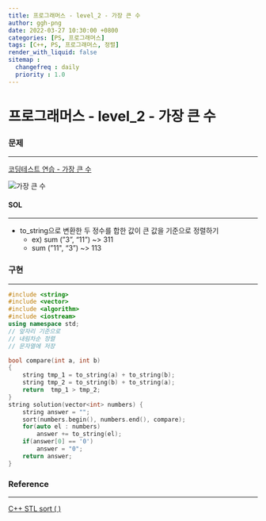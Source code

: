 ```yaml
---
title: 프로그래머스 - level_2 - 가장 큰 수
author: ggh-png
date: 2022-03-27 10:30:00 +0800
categories: [PS, 프로그래머스]
tags: [C++, PS, 프로그래머스, 정렬]
render_with_liquid: false
sitemap :
  changefreq : daily
  priority : 1.0
---
```


# 프로그래머스 - level_2 - 가장 큰 수

### 문제

---

[코딩테스트 연습 - 가장 큰 수](https://programmers.co.kr/learn/courses/30/lessons/42746)

![가장 큰 수](https://user-images.githubusercontent.com/71277820/160277493-d8b13dd0-731e-4daf-9e06-7025e523c680.png)

#### SOL

---

- to_string으로 변환한 두 정수를 합한 값이 큰 값을 기준으로 정렬하기
    - ex) sum (”3”, “11”) ~> 311
    - sum (”11", “3”) ~> 113

### 구현

---

```cpp
#include <string>
#include <vector>
#include <algorithm>
#include <iostream>
using namespace std;
// 앞자리 기준으로 
// 내림차순 정렬 
// 문자열에 저장 

bool compare(int a, int b)
{ 
    string tmp_1 = to_string(a) + to_string(b);
    string tmp_2 = to_string(b) + to_string(a);
    return  tmp_1 > tmp_2;
}
string solution(vector<int> numbers) {
    string answer = "";
    sort(numbers.begin(), numbers.end(), compare);
    for(auto el : numbers)
        answer += to_string(el);
    if(answer[0] == '0')
        answer = "0";
    return answer;
}
```

### Reference

---

[C++ STL sort ( )](https://ggh-png.github.io/posts/cpp-stl-sort/)